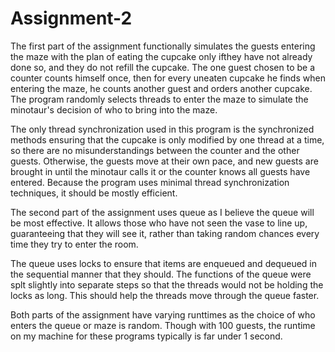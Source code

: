 # Assignment-2

The first part of the assignment functionally simulates the guests entering the maze with the plan of eating the cupcake only ifthey have not already done so, and they do not refill the cupcake. The one guest chosen to be a counter counts himself once, then for every uneaten cupcake he finds when entering the maze, he counts another guest and orders another cupcake. The program randomly selects threads to enter the maze to simulate the minotaur's decision of who to bring into the maze.

The only thread synchronization used in this program is the synchronized methods ensuring that the cupcake is only modified by one thread at a time, so there are no misunderstandings between the counter and the other guests. Otherwise, the guests move at their own pace, and new guests are brought in until the minotaur calls it or the counter knows all guests have entered. Because the program uses minimal thread synchronization techniques, it should be mostly efficient.

The second part of the assignment uses queue as I believe the queue will be most effective. It allows those who have not seen the vase to line up, guaranteeing that they will see it, rather than taking random chances every time they try to enter the room.

The queue uses locks to ensure that items are enqueued and dequeued in the sequential manner that they should. The functions of the queue were splt slightly into separate steps so that the threads would not be holding the locks as long. This should help the threads move through the queue faster. 

Both parts of the assignment have varying runttimes as the choice of who enters the queue or maze is random. Though with 100 guests, the runtime on my machine for these programs typically is far under 1 second.
